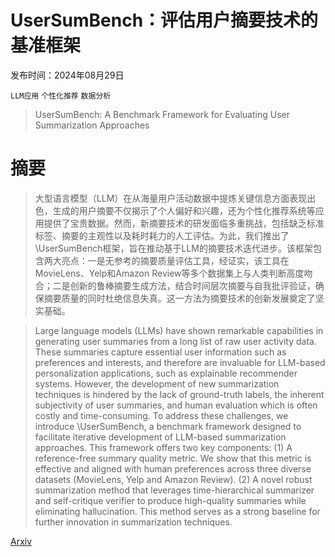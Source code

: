 # UserSumBench：评估用户摘要技术的基准框架

发布时间：2024年08月29日

`LLM应用` `个性化推荐` `数据分析`

> UserSumBench: A Benchmark Framework for Evaluating User Summarization Approaches

# 摘要

> 大型语言模型（LLM）在从海量用户活动数据中提炼关键信息方面表现出色，生成的用户摘要不仅揭示了个人偏好和兴趣，还为个性化推荐系统等应用提供了宝贵数据。然而，新摘要技术的研发面临多重挑战，包括缺乏标准标签、摘要的主观性以及耗时耗力的人工评估。为此，我们推出了\UserSumBench框架，旨在推动基于LLM的摘要技术迭代进步。该框架包含两大亮点：一是无参考的摘要质量评估工具，经证实，该工具在MovieLens、Yelp和Amazon Review等多个数据集上与人类判断高度吻合；二是创新的鲁棒摘要生成方法，结合时间层次摘要与自我批评验证，确保摘要质量的同时杜绝信息失真。这一方法为摘要技术的创新发展奠定了坚实基础。

> Large language models (LLMs) have shown remarkable capabilities in generating user summaries from a long list of raw user activity data. These summaries capture essential user information such as preferences and interests, and therefore are invaluable for LLM-based personalization applications, such as explainable recommender systems. However, the development of new summarization techniques is hindered by the lack of ground-truth labels, the inherent subjectivity of user summaries, and human evaluation which is often costly and time-consuming. To address these challenges, we introduce \UserSumBench, a benchmark framework designed to facilitate iterative development of LLM-based summarization approaches. This framework offers two key components: (1) A reference-free summary quality metric. We show that this metric is effective and aligned with human preferences across three diverse datasets (MovieLens, Yelp and Amazon Review). (2) A novel robust summarization method that leverages time-hierarchical summarizer and self-critique verifier to produce high-quality summaries while eliminating hallucination. This method serves as a strong baseline for further innovation in summarization techniques.

[Arxiv](https://arxiv.org/abs/2408.16966)